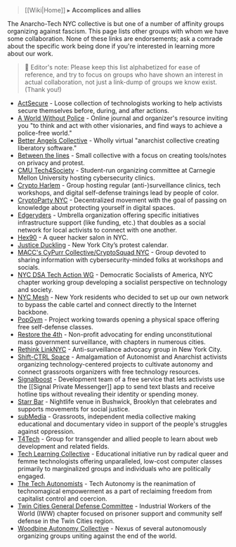 > [[Wiki|Home]] ▸ **Accomplices and allies**

The Anarcho-Tech NYC collective is but one of a number of affinity groups organizing against fascism. This page lists other groups with whom we have some collaboration. None of these links are endorsements; ask a comrade about the specific work being done if you're interested in learning more about our work.

> 📝 Editor's note: Please keep this list alphabetized for ease of reference, and try to focus on groups who have shown an interest in actual collaboration, not just a link-dump of groups we know exist. (Thank you!)

* [ActSecure](https://actsecure.github.io/) - Loose collection of technologists working to help activists secure themselves before, during, and after actions.
* [A World Without Police](http://aworldwithoutpolice.org) - Online journal and organizer's resource inviting you "to think and act with other visionaries, and find ways to achieve a police-free world."
* [Better Angels Collective](https://betterangels.github.io/) - Wholly virtual "anarchist collective creating liberatory software."
* [Between the lines](http://betweenthelines.github.io/) - Small collective with a focus on creating tools/notes on privacy and protest.
* [CMU Tech4Society](https://tech4society.slack.com/) - Student-run organizing committee at Carnegie Mellon University hosting cybersecurity clinics.
* [Crypto Harlem](http://rdewald.com/cryptoharlem/) - Group hosting regular (anti-)surveillance clinics, tech workshops, and digital self-defense trainings lead by people of color.
* [CryptoParty NYC](https://www.cryptoparty.in/nyc) - Decentralized movement with the goal of passing on knowledge about protecting yourself in digital spaces.
* [Edgeryders](https://edgeryders.eu/) - Umbrella organization offering specific initiatives infrastructure support (like funding, etc.) that doubles as a social network for local activists to connect with one another.
* [Hex90](https://hexninety.github.io/) - A queer hacker salon in NYC.
* [Justice Duckling](http://justiceduckling.com/) - New York City’s protest calendar.
* [MACC's CyPurr Collective/CryptoSquad NYC](https://cypurr.nyc/) - Group devoted to sharing information with cybersecurity-minded folks at workshops and socials.
* [NYC DSA Tech Action WG](https://techaction.nyc/) - Democratic Socialists of America, NYC chapter working group developing a socialist perspective on technology and society.
* [NYC Mesh](https://nycmesh.net/) - New York residents who decided to set up our own network to bypass the cable cartel and connect directly to the Internet backbone.
* [PopGym](http://popgym.org/) - Project working towards opening a physical space offering free self-defense classes.
* [Restore the 4th](https://restorethe4th.com/) - Non-profit advocating for ending unconstitutional mass government surveillance, with chapters in numerous cities.
* [Rethink LinkNYC](http://rethinklink.nyc/) - Anti-surveillance advocacy group in New York City.
* [Shift-CTRL Space](https://shiftctrl.space/) - Amalgamation of Autonomist and Anarchist activists organizing technology-centered projects to cultivate autonomy and connect grassroots organizers with free technology resources.
* [Signalboost](https://signalboost.info/) - Development team of a free service that lets activists use the [[Signal Private Messenger]] app to send text blasts and receive hotline tips without revealing their identity or spending money.
* [Starr Bar](https://starrbar.com/) - Nightlife venue in Bushwick, Brooklyn that celebrates and supports movements for social justice.
* [subMedia](https://sub.media/) - Grassroots, independent media collective making educational and documentary video in support of the people's struggles against oppression.
* [T4Tech](https://t4tech-nyc.github.io/) - Group for transgender and allied people to learn about web development and related fields.
* [Tech Learning Collective](https://techlearningcollective.com/) - Educational initiative run by radical queer and femme technologists offering unparalleled, low-cost computer classes primarily to marginalized groups and individuals who are politically engaged.
* [The Tech Autonomists](https://tech-autonomy.com/) - Tech Autonomy is the reanimation of technomagical empowerment as a part of reclaiming freedom from capitalist control and coercion.
* [Twin Cities General Defense Committee](https://twincitiesgdc.org/) - Industrial Workers of the World (IWW) chapter focused on prisoner support and community self defense in the Twin Cities region.
* [Woodbine Autonomy Collective](http://woodbine.nyc/) - Nexus of several autonomously organizing groups uniting against the end of the world.